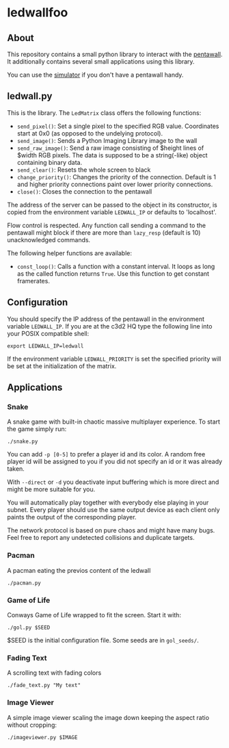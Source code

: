 # ledwallfoo

## About

This repository contains a small python library to interact with the
[pentawall](https://github.com/sebseb7/pentawall). It additionally contains
several small applications using this library.

You can use the [simulator](https://github.com/carwe/pentawallsim) if you don't
have a pentawall handy.

## ledwall.py

This is the library. The `LedMatrix` class offers the following functions:

* `send_pixel()`: Set a single pixel to the specified RGB value. Coordinates
  start at 0x0 (as opposed to the undelying protocol).
* `send_image()`: Sends a Python Imaging Library image to the wall
* `send_raw_image()`: Send a raw image consisting of $height lines of $width
  RGB pixels. The data is supposed to be a string(-like) object containing
  binary data.
* `send_clear()`: Resets the whole screen to black
* `change_priority()`: Changes the priority of the connection. Default is 1 and
  higher priority connections paint over lower priority connections.
* `close()`: Closes the connection to the pentawall

The address of the server can be passed to the object in its constructor, is
copied from the environment variable `LEDWALL_IP` or defaults to 'localhost'.

Flow control is respected. Any function call sending a command to the pentawall
might block if there are more than `lazy_resp` (default is 10) unacknowledged
commands.

The following helper functions are available:

* `const_loop()`: Calls a function with a constant interval. It loops as long
  as the called function returns `True`. Use this function to get constant
  framerates.

## Configuration

You should specify the IP address of the pentawall in the environment variable
`LEDWALL_IP`. If you are at the c3d2 HQ type the following line into your POSIX
compatible shell:

    export LEDWALL_IP=ledwall

If the environment variable `LEDWALL_PRIORITY` is set the specified priority
will be set at the initialization of the matrix.

## Applications

### Snake

A snake game with built-in chaotic massive multiplayer experience. To start the
game simply run:

    ./snake.py

You can add `-p [0-5]` to prefer a player id and its color. A random free
player id will be assigned to you if you did not specify an id or it was
already taken.

With `--direct` or `-d` you deactivate input buffering which is more direct and
might be more suitable for you.

You will automatically play together with everybody else playing in your
subnet. Every player should use the same output device as each client only
paints the output of the corresponding player.

The network protocol is based on pure chaos and might have many bugs. Feel free
to report any undetected collisions and duplicate targets.

### Pacman

A pacman eating the previos content of the ledwall

    ./pacman.py

### Game of Life

Conways Game of Life wrapped to fit the screen. Start it with:

    ./gol.py $SEED

$SEED is the initial configuration file. Some seeds are in `gol_seeds/`.

### Fading Text

A scrolling text with fading colors

    ./fade_text.py "My text"

### Image Viewer

A simple image viewer scaling the image down keeping the aspect ratio without
cropping:

    ./imageviewer.py $IMAGE

